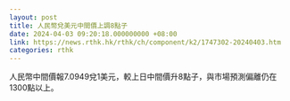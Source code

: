 ```yaml
---
layout: post
title: 人民幣兌美元中間價上調8點子
date: 2024-04-03 09:20:18.000000000 +08:00
link: https://news.rthk.hk/rthk/ch/component/k2/1747302-20240403.htm
categories: rthk
---
```


人民幣中間價報7.0949兌1美元，較上日中間價升8點子，與市場預測偏離仍在1300點以上。
